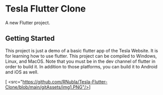 # Tesla Flutter Clone

A new Flutter project.

## Getting Started

This project is just a demo of a basic flutter app of the Tesla Website.
It is for learning how to use flutter. This project can be compiled to
Windows, Linux, and MacOS. Note that you must be in the dev channel of
flutter in order to build it. In addition to those platforms, you can build
it to Android and iOS as well.

[ <src="https://github.com/RNubla/Tesla-Flutter-Clone/blob/main/gitAssets/img1.PNG"/>]
